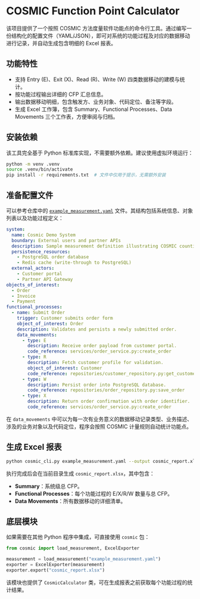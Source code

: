 # COSMIC Function Point Calculator

该项目提供了一个按照 COSMIC 方法度量软件功能点的命令行工具。通过编写一份结构化的配置文件（YAML/JSON），即可对系统的功能过程及对应的数据移动进行记录，并自动生成包含明细的 Excel 报表。

## 功能特性

- 支持 Entry (E)、Exit (X)、Read (R)、Write (W) 四类数据移动的建模与统计。
- 按功能过程输出详细的 CFP 汇总信息。
- 输出数据移动明细，包含触发方、业务对象、代码定位、备注等字段。
- 生成 Excel 工作簿，包含 Summary、Functional Processes、Data Movements 三个工作表，方便审阅与归档。

## 安装依赖

该工具完全基于 Python 标准库实现，不需要额外依赖。建议使用虚拟环境运行：

```bash
python -m venv .venv
source .venv/bin/activate
pip install -r requirements.txt  # 文件中仅用于提示，无需额外安装
```

## 准备配置文件

可以参考仓库中的 [`example_measurement.yaml`](example_measurement.yaml) 文件。其结构包括系统信息、对象列表以及功能过程定义：

```yaml
system:
  name: Cosmic Demo System
  boundary: External users and partner APIs
  description: Sample measurement definition illustrating COSMIC counting.
  persistence_resources:
    - PostgreSQL order database
    - Redis cache (write-through to PostgreSQL)
  external_actors:
    - Customer portal
    - Partner API Gateway
objects_of_interest:
  - Order
  - Invoice
  - Payment
functional_processes:
  - name: Submit Order
    trigger: Customer submits order form
    object_of_interest: Order
    description: Validates and persists a newly submitted order.
    data_movements:
      - type: E
        description: Receive order payload from customer portal.
        code_reference: services/order_service.py:create_order
      - type: R
        description: Fetch customer profile for validation.
        object_of_interest: Customer
        code_reference: repositories/customer_repository.py:get_customer
      - type: W
        description: Persist order into PostgreSQL database.
        code_reference: repositories/order_repository.py:save_order
      - type: X
        description: Return order confirmation with order identifier.
        code_reference: services/order_service.py:create_order
```

在 `data_movements` 中可以为每一次有业务意义的数据移动记录类型、业务描述、涉及的业务对象以及代码定位，程序会按照 COSMIC 计量规则自动统计功能点。

## 生成 Excel 报表

```bash
python cosmic_cli.py example_measurement.yaml --output cosmic_report.xlsx
```

执行完成后会在当前目录生成 `cosmic_report.xlsx`，其中包含：

- **Summary**：系统级总 CFP。
- **Functional Processes**：每个功能过程的 E/X/R/W 数量与总 CFP。
- **Data Movements**：所有数据移动的详细清单。

## 底层模块

如果需要在其他 Python 程序中集成，可直接使用 `cosmic` 包：

```python
from cosmic import load_measurement, ExcelExporter

measurement = load_measurement("example_measurement.yaml")
exporter = ExcelExporter(measurement)
exporter.export("cosmic_report.xlsx")
```

该模块也提供了 `CosmicCalculator` 类，可在生成报表之前获取每个功能过程的统计结果。
